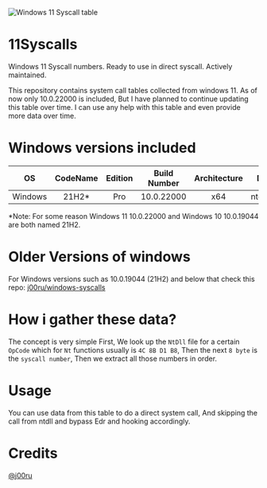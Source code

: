 ![Windows 11 Syscall table](https://i.ibb.co/JKLw1QY/Title.jpg "Windows 11 Syscall table")

# 11Syscalls
Windows 11 Syscall numbers. Ready to use in direct syscall. Actively maintained.

This repository contains system call tables collected from windows 11. As of now only 10.0.22000 is included, But I have planned to continue updating this table over time.
I can use any help with this table and even provide more data over time.

# Windows versions included
| OS | CodeName | Edition | Build Number | Architecture | DLL | Syscall Table |
|:---:|:---:|:---:|:---:|:---:|:---:|:---:|
| Windows | 21H2* | Pro | 10.0.22000 | x64 | ntdll.dll | [link](https://github.com/ikermit/11Syscalls/blob/main/MD/10.0.22000.md) |

*Note: For some reason Windows 11 10.0.22000 and Windows 10 10.0.19044 are both named 21H2.

# Older Versions of windows
For Windows versions such as 10.0.19044 (21H2) and below that check this repo: [j00ru/windows-syscalls](https://github.com/j00ru/windows-syscalls "j00ru/windows-syscalls")

# How i gather these data?
The concept is very simple First, We look up the `NtDll` file for a certain `OpCode` which for `Nt` functions usually is `4C 8B D1 B8`, Then the next `8 byte` is the `syscall number`, Then we extract all those numbers in order.

# Usage
You can use data from this table to do a direct system call, And skipping the call from ntdll and bypass Edr and hooking accordingly.


# Credits
[@j00ru](https://github.com/j00ru "@j00ru")
